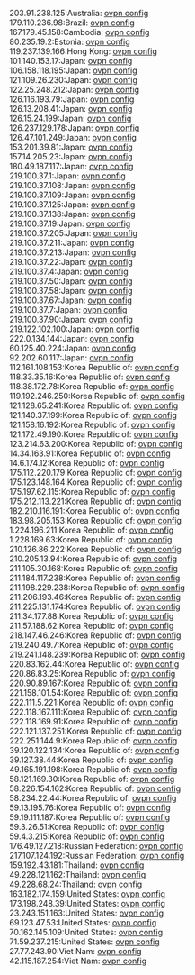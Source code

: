 203.91.238.125:Australia: [ovpn config](vpn/203_91_238_125.ovpn)  
179.110.236.98:Brazil: [ovpn config](vpn/179_110_236_98.ovpn)  
167.179.45.158:Cambodia: [ovpn config](vpn/167_179_45_158.ovpn)  
80.235.19.2:Estonia: [ovpn config](vpn/80_235_19_2.ovpn)  
119.237.139.166:Hong Kong: [ovpn config](vpn/119_237_139_166.ovpn)  
101.140.153.17:Japan: [ovpn config](vpn/101_140_153_17.ovpn)  
106.158.118.195:Japan: [ovpn config](vpn/106_158_118_195.ovpn)  
121.109.26.230:Japan: [ovpn config](vpn/121_109_26_230.ovpn)  
122.25.248.212:Japan: [ovpn config](vpn/122_25_248_212.ovpn)  
126.116.193.79:Japan: [ovpn config](vpn/126_116_193_79.ovpn)  
126.13.208.41:Japan: [ovpn config](vpn/126_13_208_41.ovpn)  
126.15.24.199:Japan: [ovpn config](vpn/126_15_24_199.ovpn)  
126.237.129.178:Japan: [ovpn config](vpn/126_237_129_178.ovpn)  
126.47.101.249:Japan: [ovpn config](vpn/126_47_101_249.ovpn)  
153.201.39.81:Japan: [ovpn config](vpn/153_201_39_81.ovpn)  
157.14.205.23:Japan: [ovpn config](vpn/157_14_205_23.ovpn)  
180.49.187.117:Japan: [ovpn config](vpn/180_49_187_117.ovpn)  
219.100.37.1:Japan: [ovpn config](vpn/219_100_37_1.ovpn)  
219.100.37.108:Japan: [ovpn config](vpn/219_100_37_108.ovpn)  
219.100.37.109:Japan: [ovpn config](vpn/219_100_37_109.ovpn)  
219.100.37.125:Japan: [ovpn config](vpn/219_100_37_125.ovpn)  
219.100.37.138:Japan: [ovpn config](vpn/219_100_37_138.ovpn)  
219.100.37.19:Japan: [ovpn config](vpn/219_100_37_19.ovpn)  
219.100.37.205:Japan: [ovpn config](vpn/219_100_37_205.ovpn)  
219.100.37.211:Japan: [ovpn config](vpn/219_100_37_211.ovpn)  
219.100.37.213:Japan: [ovpn config](vpn/219_100_37_213.ovpn)  
219.100.37.22:Japan: [ovpn config](vpn/219_100_37_22.ovpn)  
219.100.37.4:Japan: [ovpn config](vpn/219_100_37_4.ovpn)  
219.100.37.50:Japan: [ovpn config](vpn/219_100_37_50.ovpn)  
219.100.37.58:Japan: [ovpn config](vpn/219_100_37_58.ovpn)  
219.100.37.67:Japan: [ovpn config](vpn/219_100_37_67.ovpn)  
219.100.37.7:Japan: [ovpn config](vpn/219_100_37_7.ovpn)  
219.100.37.90:Japan: [ovpn config](vpn/219_100_37_90.ovpn)  
219.122.102.100:Japan: [ovpn config](vpn/219_122_102_100.ovpn)  
222.0.134.144:Japan: [ovpn config](vpn/222_0_134_144.ovpn)  
60.125.40.224:Japan: [ovpn config](vpn/60_125_40_224.ovpn)  
92.202.60.117:Japan: [ovpn config](vpn/92_202_60_117.ovpn)  
112.161.108.153:Korea Republic of: [ovpn config](vpn/112_161_108_153.ovpn)  
118.33.35.16:Korea Republic of: [ovpn config](vpn/118_33_35_16.ovpn)  
118.38.172.78:Korea Republic of: [ovpn config](vpn/118_38_172_78.ovpn)  
119.192.246.250:Korea Republic of: [ovpn config](vpn/119_192_246_250.ovpn)  
121.128.65.241:Korea Republic of: [ovpn config](vpn/121_128_65_241.ovpn)  
121.140.37.199:Korea Republic of: [ovpn config](vpn/121_140_37_199.ovpn)  
121.158.16.192:Korea Republic of: [ovpn config](vpn/121_158_16_192.ovpn)  
121.172.49.190:Korea Republic of: [ovpn config](vpn/121_172_49_190.ovpn)  
123.214.63.200:Korea Republic of: [ovpn config](vpn/123_214_63_200.ovpn)  
14.34.163.91:Korea Republic of: [ovpn config](vpn/14_34_163_91.ovpn)  
14.6.174.12:Korea Republic of: [ovpn config](vpn/14_6_174_12.ovpn)  
175.112.220.179:Korea Republic of: [ovpn config](vpn/175_112_220_179.ovpn)  
175.123.148.164:Korea Republic of: [ovpn config](vpn/175_123_148_164.ovpn)  
175.197.62.115:Korea Republic of: [ovpn config](vpn/175_197_62_115.ovpn)  
175.212.113.221:Korea Republic of: [ovpn config](vpn/175_212_113_221.ovpn)  
182.210.116.191:Korea Republic of: [ovpn config](vpn/182_210_116_191.ovpn)  
183.98.205.153:Korea Republic of: [ovpn config](vpn/183_98_205_153.ovpn)  
1.224.196.211:Korea Republic of: [ovpn config](vpn/1_224_196_211.ovpn)  
1.228.169.63:Korea Republic of: [ovpn config](vpn/1_228_169_63.ovpn)  
210.126.86.222:Korea Republic of: [ovpn config](vpn/210_126_86_222.ovpn)  
210.205.13.94:Korea Republic of: [ovpn config](vpn/210_205_13_94.ovpn)  
211.105.30.168:Korea Republic of: [ovpn config](vpn/211_105_30_168.ovpn)  
211.184.117.238:Korea Republic of: [ovpn config](vpn/211_184_117_238.ovpn)  
211.198.229.238:Korea Republic of: [ovpn config](vpn/211_198_229_238.ovpn)  
211.206.193.46:Korea Republic of: [ovpn config](vpn/211_206_193_46.ovpn)  
211.225.131.174:Korea Republic of: [ovpn config](vpn/211_225_131_174.ovpn)  
211.34.177.88:Korea Republic of: [ovpn config](vpn/211_34_177_88.ovpn)  
211.57.188.62:Korea Republic of: [ovpn config](vpn/211_57_188_62.ovpn)  
218.147.46.246:Korea Republic of: [ovpn config](vpn/218_147_46_246.ovpn)  
219.240.49.7:Korea Republic of: [ovpn config](vpn/219_240_49_7.ovpn)  
219.241.148.239:Korea Republic of: [ovpn config](vpn/219_241_148_239.ovpn)  
220.83.162.44:Korea Republic of: [ovpn config](vpn/220_83_162_44.ovpn)  
220.86.83.25:Korea Republic of: [ovpn config](vpn/220_86_83_25.ovpn)  
220.90.89.167:Korea Republic of: [ovpn config](vpn/220_90_89_167.ovpn)  
221.158.101.54:Korea Republic of: [ovpn config](vpn/221_158_101_54.ovpn)  
222.111.5.221:Korea Republic of: [ovpn config](vpn/222_111_5_221.ovpn)  
222.118.167.111:Korea Republic of: [ovpn config](vpn/222_118_167_111.ovpn)  
222.118.169.91:Korea Republic of: [ovpn config](vpn/222_118_169_91.ovpn)  
222.121.137.251:Korea Republic of: [ovpn config](vpn/222_121_137_251.ovpn)  
222.251.144.9:Korea Republic of: [ovpn config](vpn/222_251_144_9.ovpn)  
39.120.122.134:Korea Republic of: [ovpn config](vpn/39_120_122_134.ovpn)  
39.127.38.44:Korea Republic of: [ovpn config](vpn/39_127_38_44.ovpn)  
49.165.191.198:Korea Republic of: [ovpn config](vpn/49_165_191_198.ovpn)  
58.121.169.30:Korea Republic of: [ovpn config](vpn/58_121_169_30.ovpn)  
58.226.154.162:Korea Republic of: [ovpn config](vpn/58_226_154_162.ovpn)  
58.234.22.44:Korea Republic of: [ovpn config](vpn/58_234_22_44.ovpn)  
59.13.195.76:Korea Republic of: [ovpn config](vpn/59_13_195_76.ovpn)  
59.19.111.187:Korea Republic of: [ovpn config](vpn/59_19_111_187.ovpn)  
59.3.26.51:Korea Republic of: [ovpn config](vpn/59_3_26_51.ovpn)  
59.4.3.215:Korea Republic of: [ovpn config](vpn/59_4_3_215.ovpn)  
176.49.127.218:Russian Federation: [ovpn config](vpn/176_49_127_218.ovpn)  
217.107.124.192:Russian Federation: [ovpn config](vpn/217_107_124_192.ovpn)  
159.192.43.181:Thailand: [ovpn config](vpn/159_192_43_181.ovpn)  
49.228.121.162:Thailand: [ovpn config](vpn/49_228_121_162.ovpn)  
49.228.68.24:Thailand: [ovpn config](vpn/49_228_68_24.ovpn)  
163.182.174.159:United States: [ovpn config](vpn/163_182_174_159.ovpn)  
173.198.248.39:United States: [ovpn config](vpn/173_198_248_39.ovpn)  
23.243.151.163:United States: [ovpn config](vpn/23_243_151_163.ovpn)  
69.123.47.53:United States: [ovpn config](vpn/69_123_47_53.ovpn)  
70.162.145.109:United States: [ovpn config](vpn/70_162_145_109.ovpn)  
71.59.237.215:United States: [ovpn config](vpn/71_59_237_215.ovpn)  
27.77.243.90:Viet Nam: [ovpn config](vpn/27_77_243_90.ovpn)  
42.115.187.254:Viet Nam: [ovpn config](vpn/42_115_187_254.ovpn)  
